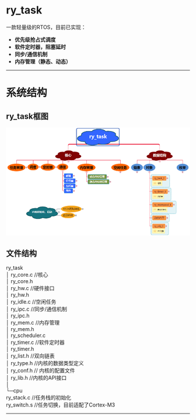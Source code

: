# ry_task  
一款轻量级的RTOS，目前已实现：  
* **优先级抢占式调度**  
* **软件定时器，阻塞延时**  
* **同步/通信机制**  
* **内存管理（静态、动态）**  

---

# 系统结构  
## ry_task框图  
![系统框图](ry_task框图.png)  
## 文件结构  
ry_task  
   │  ry_core.c       //核心  
   │  ry_core.h  
   │  ry_hw.c         //硬件接口  
   │  ry_hw.h  
   │  ry_idle.c       //空闲任务  
   │  ry_ipc.c        //同步/通信机制  
   │  ry_ipc.h  
   │  ry_mem.c        //内存管理  
   │  ry_mem.h  
   │  ry_scheduler.c  
   │  ry_timer.c      //软件定时器  
   │  ry_timer.h  
   │  ry_list.h       //双向链表  
   │  ry_type.h       //内核的数据类型定义  
   │  ry_conf.h       // 内核的配置文件  
   │  ry_lib.h        //内核的API接口  
   │  
   └─cpu  
         ry_stack.c   //任务栈的初始化  
         ry_switch.s  //任务切换，目前适配了Cortex-M3  
		 
---		 

		 
